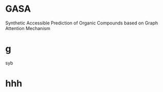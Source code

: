 # GASA
Synthetic Accessible Prediction of Organic Compounds based on Graph Attention Mechanism
# g
syb
# hhh
